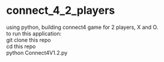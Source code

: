 # connect_4_2_players
using python, building connect4 game for 2 players, X and O.
<br> to run this application:
<br> git clone this repo
<br> cd this repo
<br> python Connect4V1.2.py
